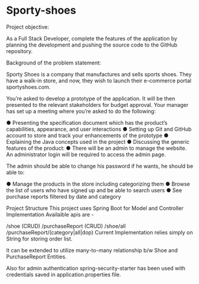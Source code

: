 # Sporty-shoes
Project objective:

As a Full Stack Developer, complete the features of the application by planning the development and pushing the source code to the GitHub repository. 
      

Background of the problem statement:

Sporty Shoes is a company that manufactures and sells sports shoes. They have a walk-in store, and now, they wish to launch their e-commerce portal sportyshoes.com.

 

You’re asked to develop a prototype of the application. It will be then presented to the relevant stakeholders for budget approval. Your manager has set up a meeting where you’re asked to do the following: 

● Presenting the specification document which has the product’s capabilities, appearance, and user interactions
● Setting up Git and GitHub account to store and track your enhancements of the prototype 
● Explaining the Java concepts used in the project 
● Discussing the generic features of the product:
● There will be an admin to manage the website. An administrator login will be required to access the admin page. 

 

The admin should be able to change his password if he wants, he should be able to:

● Manage the products in the store including categorizing them
● Browse the list of users who have signed up and be able to search users
● See purchase reports filtered by date and category

Project Structure
This project uses Spring Boot for Model and Controller Implementation Availaible apis are -

/shoe (CRUD)
/purchaseReport (CRUD)
/shoe/all
/purchaseReport/(category|all|dop)
Current Implementation relies simply on String for storing order list.

It can be extended to utilize many-to-many relationship b/w Shoe and PurchaseReport Entities.

Also for admin authentication spring-security-starter has been used with credentials saved in application.properties file.
